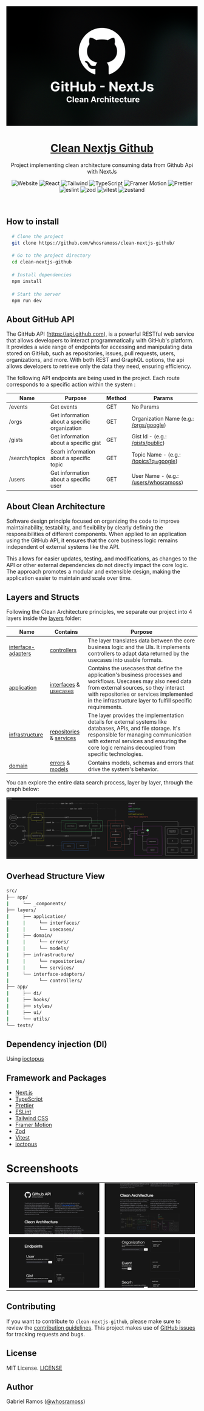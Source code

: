 <a href="https://github.com/whosramoss/clean-nextjs-github">
  <img alt="clean-nextjs-github" src="./public/thumbnail.png" />
  <h1 align="center">Clean Nextjs Github</h1>
</a>

<p align="center">
  Project implementing clean architecture consuming data from Github Api with NextJs
</p>

<div align="center">
  <img src="https://img.shields.io/badge/next.js-242424?style=for-the-badge&logo=nextdotjs" alt="Website">
  <img src="https://img.shields.io/badge/React-563D7C?style=for-the-badge&logo=React&logoColor=fff" alt="React">
  <img src="https://img.shields.io/badge/Tailwind-FEFEFE?style=for-the-badge&logo=tailwindcss" alt="Tailwind">
  <img src="https://img.shields.io/badge/Typescript-007acc?style=for-the-badge&logo=typescript&logoColor=fff" alt="TypeScript">
  <img src="https://img.shields.io/badge/Framer%20Motion-CC6699?style=for-the-badge&logo=framer" alt="Framer Motion">
  <img src="https://img.shields.io/badge/Prettier-242424?style=for-the-badge&logo=prettier" alt="Prettier">
  <img src="https://img.shields.io/badge/eslint-0170FE?style=for-the-badge&logo=eslint" alt="eslint">
  <img src="https://img.shields.io/badge/zod-242424?style=for-the-badge&logo=zod" alt="zod">
  <img src="https://img.shields.io/badge/vitest-242424?style=for-the-badge&logo=vitest" alt="vitest">
  <img src="https://img.shields.io/badge/zustand-242424?style=for-the-badge&logo=React" alt="zustand">
</div>
<br/>

<br/>



## How to install

```bash
  # Clone the project
  git clone https://github.com/whosramoss/clean-nextjs-github/

  # Go to the project directory
  cd clean-nextjs-github

  # Install dependencies
  npm install

  # Start the server 
  npm run dev
```

## About GitHub API
The GitHub API (https://api.github.com), is a powerful RESTful web service that allows developers to interact programmatically with GitHub's platform. It provides a wide range of endpoints for accessing and manipulating data stored on GitHub, such as repositories, issues, pull requests, users, organizations, and more.
With both REST and GraphQL options, the api allows developers to retrieve only the data they need, ensuring efficiency.

The following API endpoints are being used in the project. Each route corresponds to a specific action within the system :

|  Name | Purpose | Method | Params |
|---|---|---|---|
|/events|Get events|GET|No Params|
|/orgs|Get information about a specific organization|GET|Organization Name  (e.g.: [/orgs/google](https://api.github.com/orgs/google))|
|/gists|Get information about a specific gist|GET|Gist Id - (e.g.: [/gists/public](https://api.github.com/gists/public))|
|/search/topics|Searh information about a specific topic|GET|Topic Name - (e.g.: [/topics?q=google](https://api.github.com/search/topics?q=google))|
|/users|Get information about a specific user|GET|User Name - (e.g.: [/users/whosramoss](https://api.github.com/users/whosramoss))|

## About Clean Architecture
Software design principle focused on organizing the code to improve maintainability, testability, and flexibility by clearly defining the responsibilities of different components. When applied to an application using the GitHub API, it ensures that the core business logic remains independent of external systems like the API.

This allows for easier updates, testing, and modifications, as changes to the API or other external dependencies do not directly impact the core logic. The approach promotes a modular and extensible design, making the application easier to maintain and scale over time.


##  Layers and Structs
Following the Clean Architecture principles, we separate our project into 4 layers inside the [layers](./src/layers/) folder:

|  Name | Contains  | Purpose |
|---|---|---|
|[interface-adapters](./src/layers/interface-adapters/)|[controllers](./src/layers/interface-adapters/controllers)|The layer translates data between the core business logic and the UIs. It implements controllers to adapt data returned by the usecases into usable formats.|
|[application](./src/layers/application/)|[interfaces](./src/layers/application/interfaces) & [usecases](./src/layers/application/usecases)|Contains the usecases that define the application's business processes and workflows. Usecases may also need data from external sources, so they interact with repositories or services implemented in the infrastructure layer to fulfill specific requirements.|
|[infrastructure](./src/layers/infrastructure/)|[repositories](./src/layers/infrastructure/repositories) & [services](./src/layers/infrastructure/services)|The layer provides the implementation details for external systems like databases, APIs, and file storage. It's responsible for managing communication with external services and ensuring the core logic remains decoupled from specific technologies.|
|[domain](./src/layers/domain/)|[errors](./src/layers/domain/errors) & [models](./src/layers/domain/models)|Contains models, schemas and errors that drive the system's behavior.|

You can explore the entire data search process, layer by layer, through the graph below:

<a href="https://github.com/whosramoss/clean-nextjs-github/blob/main/public/clean-arch.png">
  <img alt="clean-nextjs-github" src="./public/clean-arch.png" />
</a>

## Overhead Structure View
```bash
src/
├── app/
|     └── _components/
├── layers/
|     ├── application/
|     |     └── interfaces/
|     |     └── usecases/
|     ├── domain/
|     |     └── errors/
|     |     └── models/
|     ├── infrastructure/
|     |     └── repositories/
|     |     └── services/
|     └── interface-adapters/
|           └── controllers/
├── app/
|     ├── di/
|     ├── hooks/
|     ├── styles/
|     ├── ui/
|     └── utils/
└── tests/
```

## Dependency injection (DI) 
Using [ioctopus](https://github.com/Evyweb/ioctopus)

## Framework and Packages 
- [Next.js](https://nextjs.org/) 
- [TypeScript](https://www.typescriptlang.org/) 
- [Prettier](https://prettier.io/)
- [ESLint](https://eslint.org/) 
- [Tailwind CSS](https://tailwindcss.com/) 
- [Framer Motion](https://framer.com/motion) 
- [Zod](https://zod.dev/) 
- [Vitest](https://vitest.dev/) 
- [ioctopus](https://github.com/Evyweb/ioctopus) 


# Screenshoots
|   |   |
|---|---|
|  ![](./public/screenshoots/1.png) | ![](./public/screenshoots/2.png)  |
|  ![](./public/screenshoots/3.png) | ![](./public/screenshoots/4.png)  |



## Contributing 
If you want to contribute to `clean-nextjs-github`, please make sure to review the [contribution guidelines](https://github.com/whosramoss/clean-nextjs-github/blob/master/CONTRIBUTING.md). This project makes use of [GitHub issues](https://github.com/whosramoss/clean-nextjs-github/issues) for
tracking requests and bugs.

## License 

MIT License. [LICENSE](./LICENSE)

## Author 

Gabriel Ramos ([@whosramoss](https://github.com/whosramoss))

